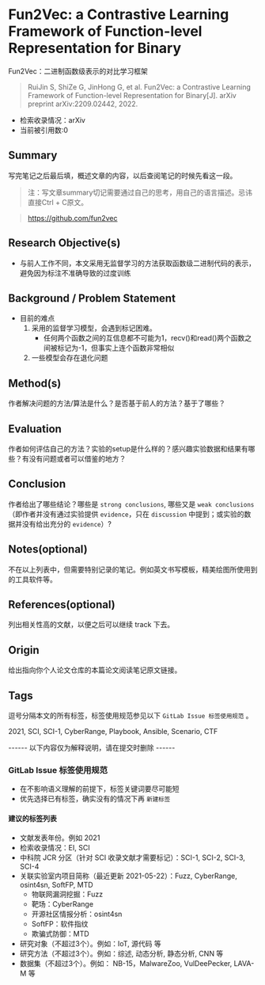 # Fun2Vec: a Contrastive Learning Framework of Function-level Representation for Binary
Fun2Vec：二进制函数级表示的对比学习框架
> RuiJin S, ShiZe G, JinHong G, et al. Fun2Vec: a Contrastive Learning Framework of Function-level Representation for Binary[J]. arXiv preprint arXiv:2209.02442, 2022.


* 检索收录情况：arXiv
* 当前被引用数:0

## Summary

写完笔记之后最后填，概述文章的内容，以后查阅笔记的时候先看这一段。

> 注：写文章summary切记需要通过自己的思考，用自己的语言描述。忌讳直接Ctrl + C原文。

> https://github.com/fun2vec
## Research Objective(s)

- 与前人工作不同，本文采用无监督学习的方法获取函数级二进制代码的表示，避免因为标注不准确导致的过度训练

## Background / Problem Statement

- 目前的难点
    1. 采用的监督学习模型，会遇到标记困难。
        - 任何两个函数之间的互信息都不可能为1，recv()和read()两个函数之间被标记为-1，但事实上连个函数非常相似
    2. 一些模型会存在退化问题

## Method(s)

作者解决问题的方法/算法是什么？是否基于前人的方法？基于了哪些？

## Evaluation

作者如何评估自己的方法？实验的setup是什么样的？感兴趣实验数据和结果有哪些？有没有问题或者可以借鉴的地方？

## Conclusion

作者给出了哪些结论？哪些是 `strong conclusions`, 哪些又是 `weak conclusions`（即作者并没有通过实验提供 `evidence`，只在 `discussion` 中提到；或实验的数据并没有给出充分的 `evidence`）?

## Notes(optional) 

不在以上列表中，但需要特别记录的笔记。例如英文书写模板，精美绘图所使用到的工具软件等。

## References(optional) 

列出相关性高的文献，以便之后可以继续 track 下去。

## Origin

给出指向你个人论文仓库的本篇论文阅读笔记原文链接。

## Tags

逗号分隔本文的所有标签，标签使用规范参见以下 `GitLab Issue 标签使用规范` 。

2021, SCI, SCI-1, CyberRange, Playbook, Ansible, Scenario, CTF

------ 以下内容仅为解释说明，请在提交时删除 ------

### GitLab Issue 标签使用规范

* 在不影响语义理解的前提下，标签关键词要尽可能短
* 优先选择已有标签，确实没有的情况下再 `新建标签`

#### 建议的标签列表

* 文献发表年份。例如 2021
* 检索收录情况：EI, SCI 
* 中科院 JCR 分区（针对 SCI 收录文献才需要标记）：SCI-1, SCI-2, SCI-3, SCI-4
* 关联实验室内项目简称（最近更新 2021-05-22）：Fuzz, CyberRange, osint4sn, SoftFP, MTD
    * 物联网漏洞挖掘：Fuzz
    * 靶场：CyberRange
    * 开源社区情报分析：osint4sn
    * SoftFP：软件指纹
    * 欺骗式防御：MTD
* 研究对象（不超过3个）。例如：IoT, 源代码 等
* 研究方法（不超过3个）。例如：综述, 动态分析, 静态分析, CNN 等
* 数据集（不超过3个）。例如： NB-15，MalwareZoo, VulDeePecker, LAVA-M 等


